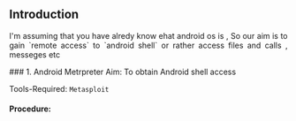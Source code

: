 ## Introduction 
  
<p align="justify" >I'm assuming that you have alredy know ehat android os is ,
So our aim is to gain `remote access` to `android shell` or rather access files and calls , messeges etc
</p>
### 1. Android Metrpreter
Aim: To obtain Android shell access


Tools-Required: `Metasploit`

#### Procedure:
    
